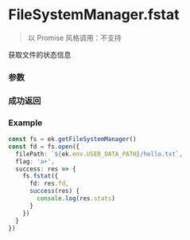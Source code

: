 # FileSystemManager.fstat

> 以 Promise 风格调用：不支持

获取文件的状态信息

### 参数

<Props :data="props" options />

### 成功返回

<Results :data="results" />

### Example

```ts
const fs = ek.getFileSystemManager()
const fd = fs.open({
  filePath: `${ek.env.USER_DATA_PATH}/hello.txt`,
  flag: 'a+',
  success: res => {
    fs.fstat({
      fd: res.fd,
      success(res) {
        console.log(res.stats)
      }
    })
  }
})
```

<script setup>
const props = [
    {
        name: "fd", 
        type: "string",
        default: "",
        required: true, 
        desc: `文件描述符。通过 <a href="./open">FileSystemManager.open</a> 接口获得`
    }
]

const results = [
  {
    name: 'stats',
    type: 'Stats',
    desc: "Stats 对象，包含了文件的状态信息"
  }
]
</script>
